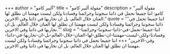 +++
author = "ألبير كامو"
title = "مقولة ألبير كامو"
description = "مقولة ألبير كامو: اننا جميعا نحمل في ذاتنا سجوننا وجرائمنا وفسادنا ولكن ليست مهمتنا ان نطلق لها العنان خلال العالم، بل ان نحاربها في ذاتنا وفي الاخرين."
quote = '''اننا جميعا نحمل في ذاتنا سجوننا وجرائمنا وفسادنا ولكن ليست مهمتنا ان نطلق لها العنان خلال العالم، بل ان نحاربها في ذاتنا وفي الاخرين.'''
slug = "اننا-جميعا-نحمل-في-ذاتنا-سجوننا-وجرائمنا-وفسادنا-ولكن-ليست-مهمتنا-ان-نطلق-لها-العنان-خلال-العالم-بل-ان-نحاربها-في-ذاتنا-وفي-الاخرين"
+++
اننا جميعا نحمل في ذاتنا سجوننا وجرائمنا وفسادنا ولكن ليست مهمتنا ان نطلق لها العنان خلال العالم، بل ان نحاربها في ذاتنا وفي الاخرين.
